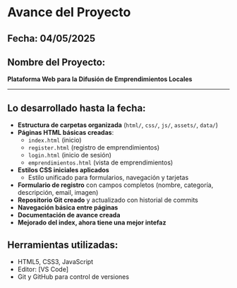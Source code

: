 # Avance del Proyecto

## Fecha: 04/05/2025

## Nombre del Proyecto:
**Plataforma Web para la Difusión de Emprendimientos Locales**

---

## Lo desarrollado hasta la fecha:

- **Estructura de carpetas organizada** (`html/`, `css/`, `js/`, `assets/`, `data/`)
- **Páginas HTML básicas creadas**:
  - `index.html` (inicio)
  - `register.html` (registro de emprendimientos)
  - `login.html` (inicio de sesión)
  - `emprendimientos.html` (vista de emprendimientos)
- **Estilos CSS iniciales aplicados**
  - Estilo unificado para formularios, navegación y tarjetas
- **Formulario de registro** con campos completos (nombre, categoría, descripción, email, imagen)
- **Repositorio Git creado** y actualizado con historial de commits
- **Navegación básica entre páginas**
- **Documentación de avance creada**
- **Mejorado del index, ahora tiene una mejor intefaz**

## Herramientas utilizadas:

- HTML5, CSS3, JavaScript
- Editor: [VS Code]
- Git y GitHub para control de versiones


